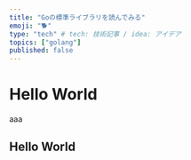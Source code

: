 ```yaml
---
title: "Goの標準ライブラリを読んでみる"
emoji: "🐕"
type: "tech" # tech: 技術記事 / idea: アイデア
topics: ["golang"]
published: false
---
```


# Hello World

aaa

## Hello World
